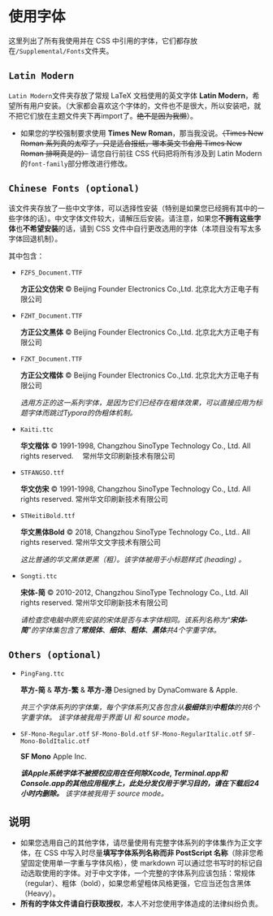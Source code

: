 # 使用字体

这里列出了所有我使用并在 CSS 中引用的字体，它们都存放在`/Supplemental/Fonts`文件夹。

## `Latin Modern`

`Latin Modern`文件夹存放了常规 LaTeX​ 文档使用的英文字体 **Latin Modern**，希望所有用户安装。（大家都会喜欢这个字体的，文件也不是很大，所以安装吧，就不把它们放在主题文件夹下再import了。~~绝不是因为我懒~~）。

*   如果您的学校强制要求使用 **Times New Roman**，那当我没说。~~（Times New Roman 系列真的太窄了，只是适合报纸，哪本英文书会用 Times New Roman 排啊真是的）~~ 请您自行前往 CSS 代码把将所有涉及到 Latin Modern 的`font-family`部分修改进行修改。

## `Chinese Fonts (optional)`

该文件夹存放了一些中文字体，可以选择性安装（特别是如果您已经拥有其中的一些字体的话）。中文字体文件较大，请解压后安装。请注意，如果您**不拥有这些字体**也**不希望安装**的话，请到 CSS 文件中自行更改选用的字体（本项目没有写太多字体回退机制）。

其中包含：

*   `FZFS_Document.TTF`  

    **方正公文仿宋**  © Beijing Founder Electronics Co.,Ltd. 北京北大方正电子有限公司

*   `FZHT_Document.TTF`  

    **方正公文黑体**  © Beijing Founder Electronics Co.,Ltd. 北京北大方正电子有限公司

*   `FZKT_Document.TTF`  

    **方正公文楷体**  © Beijing Founder Electronics Co.,Ltd. 北京北大方正电子有限公司

    *选用方正的这一系列字体，是因为它们已经存在粗体效果，可以直接应用为标题字体而跳过Typora的伪粗体机制。*

*   `Kaiti.ttc`  

    **华文楷体**  © 1991-1998, Changzhou SinoType Technology Co., Ltd. All rights reserved.　 常州华文印刷新技术有限公司

*   `STFANGSO.ttf`  

    **华文仿宋**  © 1991-1998, Changzhou SinoType Technology Co., Ltd. All rights reserved. 常州华文印刷新技术有限公司

*   `STHeitiBold.ttf`  

    **华文黑体Bold**  © 2018, Changzhou SinoType Technology Co., Ltd.. All rights reserved. 常州华文文字技术有限公司

    *这比普通的华文黑体更黑（粗）。该字体被用于小标题样式 (heading) 。*

*   `Songti.ttc`  

    **宋体-简**  © 2010-2012, Changzhou SinoType Technology Co., Ltd. All rights reserved. 常州华文印刷新技术有限公司

    *请检查您电脑中原先安装的宋体是否与本字体相同。该系列名称为“**宋体-简**”的字体集包含了**常规体**、**细体**、**粗体**、**黑体**共4个字重字体。*

## `Others (optional)`

*   `PingFang.ttc`  

    **苹方-简** \& **苹方-繁** \& **苹方-港**  Designed by DynaComware & Apple.

    *共三个字体系列的字体集，每个字体系列又各包含从**极细体**到**中粗体**的共6个字重字体。 该字体被我用于界面 UI 和 source mode。*

*   `SF-Mono-Regular.otf` `SF-Mono-Bold.otf` `SF-Mono-RegularItalic.otf` `SF-Mono-BoldItalic.otf`  

    **SF Mono**  Apple Inc.

    ***该Apple系统字体不被授权应用在任何除Xcode, Terminal.app和Console.app的其他应用程序上，此处分发仅用于学习目的，请在下载后24小时内删除。*** *该字体被我用于 source mode。*

## 说明

*   如果您选用自己的其他字体，请尽量使用有完整字体系列的字体集作为正文字体，在 CSS 中写入时尽量**填写字体系列名称而非 PostScript 名称**（除非您希望固定使用单一字重与字体风格），使 markdown 可以通过您书写时的标记自动选取使用的字体。对于中文字体，一个完整的字体系列应该包括：常规体（regular）、粗体（bold），如果您希望粗体风格更强，它应当还包含黑体（Heavy）。
*   **所有的字体文件请自行获取授权**，本人不对您使用字体造成的法律纠纷负责。